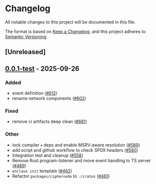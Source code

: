 # Changelog
All notable changes to this project will be documented in this file.

The format is based on [Keep a Changelog](https://keepachangelog.com/en/1.0.0/),
and this project adheres to [Semantic Versioning](https://semver.org/spec/v2.0.0.html).

## [Unreleased]

## [0.0.1-test](https://github.com/gnosisguild/enclave/releases/tag/e3-net-v0.0.1-test) - 2025-09-26

### Added
- event definition ([#612](https://github.com/gnosisguild/enclave/pull/612))
- rename network components ([#602](https://github.com/gnosisguild/enclave/pull/602))

### Fixed
- remove ci artifacts deep clean ([#681](https://github.com/gnosisguild/enclave/pull/681))

### Other
- lock compiler + deps and enable MSRV‑aware resolution ([#589](https://github.com/gnosisguild/enclave/pull/589))
- add script and github workflow to check SPDX headers ([#580](https://github.com/gnosisguild/enclave/pull/580))
- Integration test and cleanup ([#558](https://github.com/gnosisguild/enclave/pull/558))
- Remove Rust program-listener and move event handling to TS server ([#489](https://github.com/gnosisguild/enclave/pull/489))
- `enclave init` template ([#462](https://github.com/gnosisguild/enclave/pull/462))
- Refactor `packages/ciphernode` to `./crates` ([#461](https://github.com/gnosisguild/enclave/pull/461))
